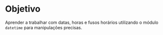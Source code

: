 # Objetivo

Aprender a trabalhar com datas, horas e fusos horários utilizando o módulo ``datetime`` para manipulações precisas.